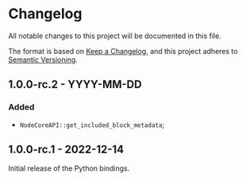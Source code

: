 # Changelog

All notable changes to this project will be documented in this file.

The format is based on [Keep a Changelog](https://keepachangelog.com/en/1.0.0/),
and this project adheres to [Semantic Versioning](https://semver.org/spec/v2.0.0.html).

<!-- ## Unreleased - YYYY-MM-DD

### Added

### Changed

### Deprecated

### Removed

### Fixed

### Security -->

## 1.0.0-rc.2 - YYYY-MM-DD

### Added

- `NodeCoreAPI::get_included_block_metadata`;

## 1.0.0-rc.1 - 2022-12-14

Initial release of the Python bindings.